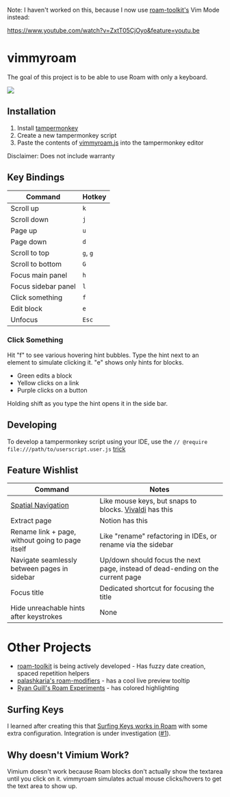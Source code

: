 Note: I haven't worked on this, because I now use [roam-toolkit's](https://github.com/roam-unofficial/roam-toolkit) Vim Mode instead:

https://www.youtube.com/watch?v=ZxtT05CjOyo&feature=youtu.be

# vimmyroam

The goal of this project is to be able to use Roam with only a keyboard.

![](demo.gif)

## Installation

1. Install [tampermonkey](https://www.tampermonkey.net/)
2. Create a new tampermonkey script
3. Paste the contents of [vimmyroam.js](https://raw.githubusercontent.com/tntmarket/vimmyroam/master/vimmyroam.js) into the tampermonkey editor

Disclaimer: Does not include warranty

## Key Bindings

| Command | Hotkey |
| ------------- | ------------- |
| Scroll up | `k` |
| Scroll down | `j` |
| Page up | `u` |
| Page down | `d` |
| Scroll to top | `g`, `g` |
| Scroll to bottom | `G` |
| Focus main panel | `h` |
| Focus sidebar panel | `l` |
| Click something | `f` |
| Edit block | `e` |
| Unfocus | `Esc` |

### Click Something

Hit "f" to see various hovering hint bubbles. Type the hint next to an element to simulate clicking it. "e" shows only hints for blocks.

* Green edits a block
* Yellow clicks on a link
* Purple clicks on a button

Holding shift as you type the hint opens it in the side bar.

## Developing

To develop a tampermonkey script using your IDE, use the `// @require file:///path/to/userscript.user.js` [trick](https://stackoverflow.com/questions/41212558/develop-tampermonkey-scripts-in-a-real-ide-with-automatic-deployment-to-openuser)

## Feature Wishlist

| Command | Notes |
| ------------- | ------------- |
| [Spatial Navigation](https://github.com/tntmarket/vimmyroam/issues/5) | Like mouse keys, but snaps to blocks. [Vivaldi](https://help.vivaldi.com/article/spatial-navigation/) has this |
| Extract page | Notion has this |
| Rename link + page, without going to page itself | Like "rename" refactoring in IDEs, or rename via the sidebar |
| Navigate seamlessly between pages in sidebar | Up/down should focus the next page, instead of dead-ending on the current page |
| Focus title | Dedicated shortcut for focusing the title |
| Hide unreachable hints after keystrokes | None |
 
# Other Projects

* [roam-toolkit](https://github.com/roam-unofficial/roam-toolkit) is being actively developed - Has fuzzy date creation, spaced repetition helpers
* [palashkaria's roam-modifiers](https://github.com/palashkaria/roam-modifiers) - has a cool live preview tooltip
* [Ryan Guill's Roam Experiments](https://greasyfork.org/en/scripts/402699-ryan-guill-s-roam-experiments-roamresearch-com) - has colored highlighting

## Surfing Keys

I learned after creating this that [Surfing Keys works in Roam](https://www.youtube.com/watch?time_continue=2&v=ezNK8zXe0UE) with some extra configuration. Integration is under investigation ([#1](https://github.com/tntmarket/vimmyroam/issues/1)).

## Why doesn't Vimium Work?

Vimium doesn't work because Roam blocks don't actually show the textarea until you click on it. vimmyroam simulates actual mouse clicks/hovers to get the text area to show up.
